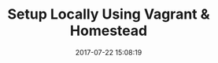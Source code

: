 ---
layout: page
title: "Setup Locally Using Vagrant & Homestead"
category: tut
date: 2017-07-22 15:08:19
order: 1
---